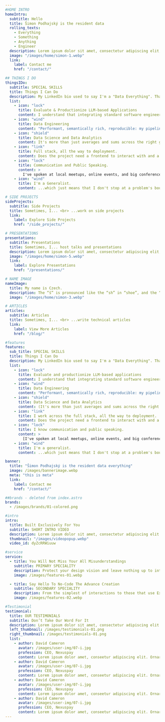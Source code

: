 ```yaml
---
#HOME INTRO
homeIntro:
  subtitle: Hello
  title: Šimon Podhajský is the resident data
  rolling_texts:
    - Everything
    - Something
    - Anything
    - Engineer
  description: Lorem ipsum dolor sit amet, consectetur adipiscing elit, sed do eiusmod tempor incididunt ut labore et dolore magna aliqua. Ut enim ad minim veniam, quis nostrud exercitation.
  image: "/images/home/simon-1.webp"
  link:
    label: Contact me
    href: "/contact/"

## THINGS I DO
thingsIDo:
  subtitle: SPECIAL SKILLS
  title: Things I Can Do
  description: My LinkedIn bio used to say I'm a "Data Everything". That wasn't too far off.
  list:
    - icon: "lock"
      title: Evaluate & Productionize LLM-based Applications
      content: I understand that integrating standard software engineering and ML best practices is what keeps the modern LLM-based apps from remaining merely a fancy demo.
    - icon: "wind"
      title: Data Engineering
      content: "Performant, semantically rich, reproducible: my pipelines are all of the above."
    - icon: "shield"
      title: Data Science and Data Analytics
      content: It's more than just averages and sums across the right groups.
    - icon: "link"
      title: Full stack, all the way to deployment.
      content: Does the project need a frontend to interact with and a cloud infrastructure to host itself in? I'm on it.
    - icon: "lock"
      title: Communication and Public Speaking.
      content: >
        I've spoken at local meetups, online events, and big conferences. Hit me up to speak at any of the above!
    - icon: "wind"
      title: I'm a Generalist.
      content: ...which just means that I don't stop at a problem's boundary; I see it through wherever it

# SIDE PROJECTS
sideProjects:
  subtitle: Side Projects
  title: Sometimes, I... <br> ...work on side projects
  link:
    label: Explore Side Projects
    href: "/side_projects/"

# PRESENTATIONS
presentations:
  subtitle: Presentations
  title: Sometimes, I... host talks and presentations
  description: Lorem ipsum dolor sit amet, consectetur adipiscing elit, sed do eiusmod tempor incididunt ut labore et dolore magna aliqua. Ut enim ad minim veniam, quis nostrud exercitation.
  image: "/images/home/simon-5.webp"
  link:
    label: Explore Presentations
    href: "/presentations/"

# NAME IMAGE
nameImage:
  title: My name is Czech.
  description: The “š” is pronounced like the “sh” in “shoe”, and the “ý” is pronounced like the “ee” in “bee”. So, it’s “SHIH-mon Pot-HIGH-skee”. But you can always call me Simon.
  image: "/images/home/simon-3.webp"

# ARTICLES
articles:
  subtitle: Articles
  title: Sometimes, I... <br> ...write technical articles
  link:
    label: View More Articles
    href: "/blog/"

#features
features:
  sub_title: SPECIAL SKILLS
  title: Things I Can Do
  description: My LinkedIn bio used to say I'm a "Data Everything". That wasn't too far off.
  list:
    - icon: "lock"
      title: Evaluate and productionize LLM-based applications
      content: I understand that integrating standard software engineering and ML best practices is what keeps the modern LLM-based apps from remaining merely a fancy demo.
    - icon: "wind"
      title: Data Engineering
      content: "Performant, semantically rich, reproducible: my pipelines are all of the above."
    - icon: "shield"
      title: Data Science and Data Analytics
      content: (It's more than just averages and sums across the right groups.)
    - icon: "link"
      title: I work across the full stack, all the way to deployment.
      content: Does the project need a frontend to interact with and a cloud infrastructure to host itself in? I'm on it.
    - icon: "lock"
      title: I know communication and public speaking.
      content: >
        [I've spoken at local meetups, online events, and big conferences.](/presentations) **Hit me up to speak at any of the above!**
    - icon: "wind"
      title: I'm a generalist.
      content: ...which just means that I don't stop at a problem's boundary; I see it through wherever it needs to go.

banner:
  title: "Šimon Podhajský is the resident data everything"
  image: /images/bannerimage.webp
  meta: "this is meta"
  link:
    label: Contact me
    href: "/contact/"

##brands - deleted from index.astro
brands:
  - /images/brands/01-colored.png

#intro
intro:
  title: Built Exclusively For You
  subtitle: SHORT INTRO VIDEO
  description: Lorem ipsum dolor sit amet, consectetur adipiscing elit. Morbi egestas </br> Werat viverra id et aliquet. vulputate egestas sollicitudin.
  thumbnail: "/images/videopopup.webp"
  video_id: dyZcRRWiuuw

#service
service:
  - title: You Will Not Miss Your All Misunderstandings
    subtitle: PRIMARY SPECIALITY
    description: Protect your design vision and leave nothing up to interpretation with interaction recipes. Quickly share and access all your team members interactions by using libraries, ensuring consistency throughout the.
    image: /images/features-01.webp

  - title: Say Hello To No-Code The Advance Creation
    subtitle: SECONDARY SPECIALITY
    description: From the simplest of interactions to those that use Excel-gradeing formulas, ProtoPie can handle them all. Make mind-blowing of New interactions everyday without ever having to write any new code.
    image: /images/features-02.webp

#Testimonial
testimonial:
  title: OUR TESTIMONIALS
  subtitle: Don’t Take Our Word For It
  description: Lorem ipsum dolor sit amet, consectetur adipiscing elit. Morbi egestas </br> Werat viverra id et aliquet. vulputate egestas sollicitudin.
  left_thumbnail: /images/testimonials-01.png
  right_thumbnail: /images/testimonials-01.png
  list:
    - author: David Cameron
      avatar: /images/user-img/07-i.jpg
      profession: CEO, Nexuspay
      content: Lorem ipsum dolor amet, conseetur adipiscing elit. Ornare quam porta arcu congue felis volutpat. Vitae lectudbfs pellentesque vitae dolor
    - author: David Cameron
      avatar: /images/user-img/07-i.jpg
      profession: CEO, Nexuspay
      content: Lorem ipsum dolor amet, conseetur adipiscing elit. Ornare quam porta arcu congue felis volutpat. Vitae lectudbfs pellentesque vitae dolor
    - author: David Cameron
      avatar: /images/user-img/07-i.jpg
      profession: CEO, Nexuspay
      content: Lorem ipsum dolor amet, conseetur adipiscing elit. Ornare quam porta arcu congue felis volutpat. Vitae lectudbfs pellentesque vitae dolor
    - author: David Cameron
      avatar: /images/user-img/07-i.jpg
      profession: CEO, Nexuspay
      content: Lorem ipsum dolor amet, conseetur adipiscing elit. Ornare quam porta arcu congue felis volutpat. Vitae lectudbfs pellentesque vitae dolor
---
```

